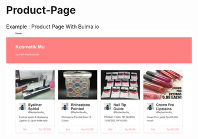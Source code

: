 # Product-Page
Example : Product Page With Bulma.io 
![ScreenShot](Screen%20Shot%202018-03-02%20at%2010.01.33.png)
